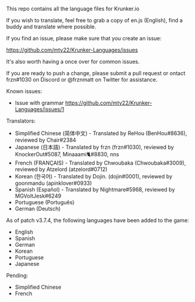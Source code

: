 This repo contains all the language files for Krunker.io

If you wish to translate, feel free to grab a copy of en.js (English), find a buddy and translate where possible.

If you find an issue, please make sure that you create an issue:

https://github.com/mty22/Krunker-Languages/issues

It's also worth having a once over for common issues.

If you are ready to push a change, please submit a pull request or ontact frzn#1030 on Discord or @frznmatt on Twitter for assistance.


Known issues:
- Issue with grammar https://github.com/mty22/Krunker-Languages/issues/1


Translators:

- Simplified Chinese (简体中文) - Translated by ReHou (BenHou#8636), reviewed by Chair#2384
- Japanese (日本語) - Translated by frzn (frzn#1030), reviewed by KnockerOut#5087, Minaaami🐈#8830, nns
- French (FRANÇAIS) - Translated by Chwoubaka (Chwoubaka#3009), reviewed by Atzelord (atzelord#0712)
- Korean (한국어) - Translated by Dojin. (dojin#0001), reviewed by goonmandu (apinklover#0933)
- Spanish (Español) - Translated by Nightmare#5968, reviewed by MGVoltJesk#6249
- Portuguese (Português)
- German (Deutsch)


As of patch v3.7.4, the following languages have been added to the game:

- English
- Spanish
- German
- Korean
- Portuguese
- Japanese

Pending:

- Simplified Chinese
- French

